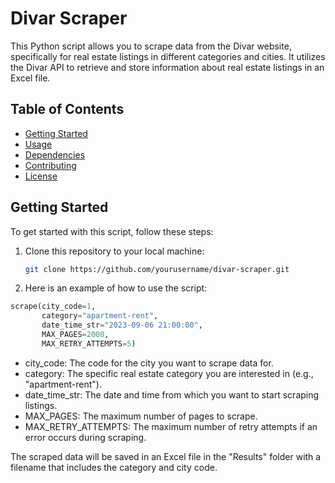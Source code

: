 # Divar Scraper

This Python script allows you to scrape data from the Divar website, specifically for real estate listings in different categories and cities. It utilizes the Divar API to retrieve and store information about real estate listings in an Excel file.

## Table of Contents
- [Getting Started](#getting-started)
- [Usage](#usage)
- [Dependencies](#dependencies)
- [Contributing](#contributing)
- [License](#license)

## Getting Started

To get started with this script, follow these steps:

1. Clone this repository to your local machine:

   ```bash
   git clone https://github.com/yourusername/divar-scraper.git
   ```
2. Here is an example of how to use the script:

  ```python
  scrape(city_code=1,
         category="apartment-rent",
         date_time_str="2023-09-06 21:00:00",
         MAX_PAGES=2000,
         MAX_RETRY_ATTEMPTS=5)
  ```

- city_code: The code for the city you want to scrape data for.
- category: The specific real estate category you are interested in (e.g., "apartment-rent").
- date_time_str: The date and time from which you want to start scraping listings.
- MAX_PAGES: The maximum number of pages to scrape.
- MAX_RETRY_ATTEMPTS: The maximum number of retry attempts if an error occurs during scraping.

The scraped data will be saved in an Excel file in the "Results" folder with a filename that includes the category and city code.
